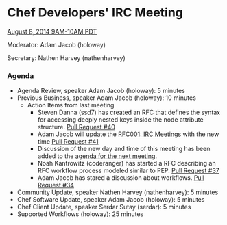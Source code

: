 # Chef Developers' IRC Meeting

[August 8, 2014 9AM-10AM PDT](http://www.timeanddate.com/worldclock/fixedtime.html?msg=%23chef-hacking+developers%27+meeting&iso=20140808T12&p1=419&ah=1)

Moderator:  Adam Jacob (holoway)

Secretary:  Nathen Harvey (nathenharvey)

### Agenda
* Agenda Review, speaker Adam Jacob (holoway): 5 minutes
* Previous Business, speaker Adam Jacob (holoway): 10 minutes
  * Action Items from last meeting
    * Steven Danna (ssd7) has created an RFC that defines the syntax for accessing deeply nested keys inside the node attribute structure.  [Pull Request #40](https://github.com/opscode/chef-rfc/pull/40/files)
    * Adam Jacob will update the [RFC001: IRC Meetings](https://github.com/opscode/chef-rfc/blob/master/rfc001-irc-meetings.md) with the new time [Pull Request #41](https://github.com/opscode/chef-rfc/pull/41)
    * Discussion of the new day and time of this meeting has been added to the [agenda for the next meeting](https://github.com/opscode/chef-community-irc-meetings/blob/master/2014-08-21-agenda.md).
    * Noah Kantrowitz (coderanger) has started a RFC describing an RFC workflow process modeled similar to PEP. [Pull Request #37](https://github.com/opscode/chef-rfc/pull/37)
    * Adam Jacob has stared a discussion about workflows. [Pull Request #34](https://github.com/opscode/chef-rfc/pull/34)
* Community Update, speaker Nathen Harvey (nathenharvey): 5 minutes
* Chef Software Update, speaker Adam Jacob (holoway): 5 minutes
* Chef Client Update, speaker Serdar Sutay (serdar): 5 minutes
* Supported Workflows (holoway): 25 minutes